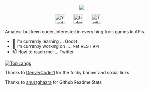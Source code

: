 <p align="center">
  <!-- Typing SVG by DenverCoder1 - https://github.com/DenverCoder1/readme-typing-svg -->
  <a href="https://github.com/DenverCoder1/readme-typing-svg">
    <img src="https://readme-typing-svg.demolab.com/?lines=Hobbyist%20developer;Experienced%20IT%20Professional;Always%20learning%20new%20things&font=Fira%20Code&center=true&width=440&height=45&color=9240b8&vCenter=true&pause=1000&size=22" /></a>
</p>

<!-- Social icons section -->
<p align="center">
  <a href="https://www.youtube.com/c/unshapedAdrian"><img width="32px" alt="Youtube" title="Youtube" src="https://unshapedadrian.co.uk/images/youtube-purple.png"/></a>
  &#8287;&#8287;&#8287;&#8287;&#8287;
  <a href="https://www.linkedin.com/in/adrian-schofield/"><img width="32px" alt="LinkedIn" title="LinkedIn" src="https://unshapedadrian.co.uk/images/linkedin-purple.png"/></a>
  &#8287;&#8287;&#8287;&#8287;&#8287;
  <a href="https://twitter.com/unshapedadrian"><img width="32px" alt="Twitter" title="Twitter" src="https://unshapedadrian.co.uk/images/twitter-purple.png"/></a>
  &#8287;&#8287;&#8287;&#8287;&#8287;
  <!--<a href="https://ko-fi.com/jlawrence"><img width="32px" alt="Ko-fi" title="Buy me a coffee" src="https://i.imgur.com/PpLeD3K.png"/></a>
 &#8287;&#8287;&#8287;&#8287;&#8287;
  <a href="http://eyl327.mywebcommunity.org/promos/"><img width="32px" alt="Free Stuff" title="Free gifts for you" src="https://i.imgur.com/0uVwkoZ.png"/></a> -->
</p>



Amateur but keen coder, interested in everything from games to APIs.

- 🌱 I’m currently learning ... Godot
- 🔭 I’m currently working on ... .Net REST API
- 📫 How to reach me: ... Twitter

[![Top Langs](https://github-readme-stats.vercel.app/api/top-langs/?username=adrianschofield)](https://github.com/adrianschofield/github-readme-stats)

<p>Thanks to <a href="https://github.com/DenverCoder1/DenverCoder1">DenverCoder1</a> for the funky banner and social links</p>
<p></p>Thanks to <a href="https://github.com/anuraghazra/anuraghazra">anuraghazra</a> for Github Readme Stats</p>
<!--
**adrianschofield/adrianschofield** is a ✨ _special_ ✨ repository because its `README.md` (this file) appears on your GitHub profile.

Here are some ideas to get you started:

- 🔭 I’m currently working on ...

- 👯 I’m looking to collaborate on ...
- 🤔 I’m looking for help with ...
- 💬 Ask me about ...
- 📫 How to reach me: ...
- 😄 Pronouns: ...
- ⚡ Fun fact: ...
-->
